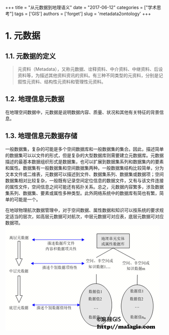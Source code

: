 +++
title = "从元数据到地理语义"
date = "2017-06-12"
categories = ["学术思考"]
tags = ['GIS']
authors = ['forget']
slug = 'metadata2ontology'
+++

# 1. 元数据
## 1.1. 元数据的定义
> 元资料（Metadata），又称元数据、诠释资料、中介资料、中继资料、后设资料等，为描述其他资料资讯的资料。有三种不同类型的元资料，分别是记叙性元资料、结构性元资料和管理性元资料。

## 1.2. 地理信息元数据
在地理空间数据中，元数据是说明数据内容、质量、状况和其他有关特征的背景信息。

## 1.3. 地理信息元数据存储

一般数据集，复杂的可能是多个空间数据库和一般数据集的集合。因此，描述简单的数据集可以以文件的形式，但是复杂的大型数据库则需要建立元数据库。元数据描述的最基本数据组织形式是数据集，也可以扩展到数据集系列和数据集内的要素和属性。数据集有一般数据集和空间数据集两种。一般数据集结构比较简单，分为文本文件或二维表，元数据可以描述到文件、数据集系列、数据集或数据项；空间数据集相对比较复杂，一般既有记录空间定位信息的数据文件，又有与该文件连接的属性文件，空间信息之间可能还有拓扑关系。总之，元数据内容繁多，涉及数据集系列、数据集、要素或属性多种类型。此外网络系统中的数据库有简也有繁，简单的可能是一个。

在地球物理航次数据管理中，对于空间数据、属性数据和知识可以按系统的要求规定适当的层次，如高层元数据可对航次，中层元数据可对应表，底层元数据可对应数据项。
![层次](metadatastorage.jpg)

